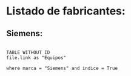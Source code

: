 # Listado de fabricantes:

## Siemens:
```dataview

TABLE WITHOUT ID
file.link as "Equipos"

where marca = "Siemens" and indice = True


```
